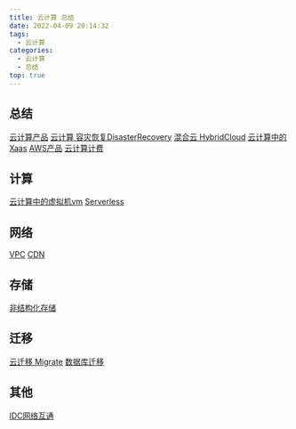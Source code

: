 ```yaml
---
title: 云计算 总结
date: 2022-04-09 20:14:32
tags:
  - 云计算
categories:
  - 云计算  
  - 总结
top: true  
---
```


<p></p>
<!-- more -->

## 总结
 [云计算产品](../../../../2022/04/30/cloudProduct/)
 [云计算 容灾恢复DisasterRecovery](../../../../2022/06/26/cloudDisasterRecovery/)
 [混合云 HybridCloud](../../../../2022/01/04/cloudHybridCloud/)
 [云计算中的Xaas](../../../../2019/02/07/xaas/) 
 [AWS产品](../../../../2022/05/01/awsArch/)
 [云计算计费](../../../../2022/05/21/cloudComputingBilling/)

## 计算 
 [云计算中的虚拟机vm](../../../../2020/07/29/vm/)
 [Serverless](../../../../2019/10/10/serverless/)

## 网络
 [VPC](../../../../2022/04/09/vpc/)
 [CDN](../../../../2022/01/15/cdn/)

## 存储 
 [非结构化存储](../../../../2019/10/08/storage/)

## 迁移
 [云迁移 Migrate](../../../../2021/06/27/cloudMigrate/)
 [数据库迁移](../../../../2022/04/11/dbMigrate/)

## 其他
 [IDC网络互通](../../../../2019/05/15/netConnection/)

 


 